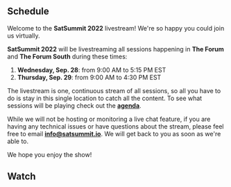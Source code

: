 ## Schedule

Welcome to the **SatSummit 2022** livestream! We're so happy you could join us virtually.
 
**SatSummit 2022** will be livestreaming all sessions happening in **The Forum** and **The Forum South** during these times:
 
1. **Wednesday, Sep. 28**: from 9:00 AM to 5:15 PM EST
2. **Thursday, Sep. 29**: from 9:00 AM to 4:30 PM EST
 
The livestream is one, continuous stream of all sessions, so all you have to do is stay in this single location to catch all the content. To see what sessions will be playing check out the **[agenda](/agenda)**.
 
While we will not be hosting or monitoring a live chat feature, if you are having any technical issues or have questions about the stream, please feel free to email [**info@satsummit.io**](mailto:info@satsummit.io). We will get back to you as soon as we're able to.
 
We hope you enjoy the show!

## Watch